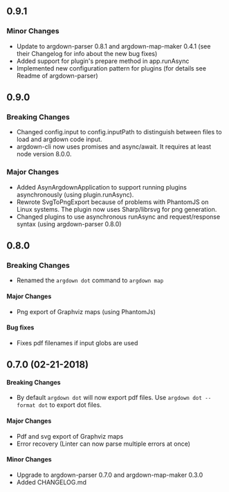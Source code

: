 ## 0.9.1

### Minor Changes

*   Update to argdown-parser 0.8.1 and argdown-map-maker 0.4.1 (see their Changelog for info about the new bug fixes)
*   Added support for plugin's prepare method in app.runAsync
*   Implemented new configuration pattern for plugins (for details see Readme of argdown-parser)

## 0.9.0

### Breaking Changes

*   Changed config.input to config.inputPath to distinguish between files to load and argdown code input.
*   argdown-cli now uses promises and async/await. It requires at least node version 8.0.0.

### Major Changes

*   Added AsynArgdownApplication to support running plugins asynchronously (using plugin.runAsync).
*   Rewrote SvgToPngExport because of problems with PhantomJS on Linux systems. The plugin now uses Sharp/librsvg for png generation.
*   Changed plugins to use asynchronous runAsync and request/response syntax (using argdown-parser 0.8.0)

## 0.8.0

### Breaking Changes

*   Renamed the `argdown dot` command to `argdown map`

#### Major Changes

*   Png export of Graphviz maps (using PhantomJs)

#### Bug fixes

*   Fixes pdf filenames if input globs are used

## 0.7.0 (02-21-2018)

#### Breaking Changes

*   By default `argdown dot` will now export pdf files. Use `argdown dot --format dot` to export dot files.

#### Major Changes

*   Pdf and svg export of Graphviz maps
*   Error recovery (Linter can now parse multiple errors at once)

#### Minor Changes

*   Upgrade to argdown-parser 0.7.0 and argdown-map-maker 0.3.0
*   Added CHANGELOG.md
